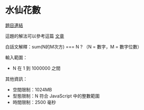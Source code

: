 # 水仙花數

[題目連結](https://oj.lidemy.com/problem/1025)

這題的解法可以參考這篇 [文章](https://jubeatt.github.io/2021/12/26/narcissistic-number/)

白話文解釋：sum(N的M次方) === N ? （N = 數字，M = 數字位數）

輸入範圍：
- N 在 1 到 1000000 之間

其他資訊：
- 空間限制：1024MB
- 型態限制：N 符合 JavaScript 中的整數範圍
- 時間限制：2500 毫秒
